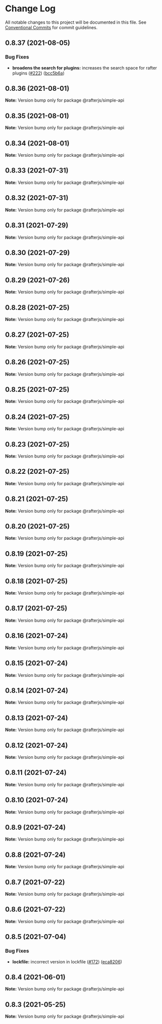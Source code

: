 # Change Log

All notable changes to this project will be documented in this file.
See [Conventional Commits](https://conventionalcommits.org) for commit guidelines.

## 0.8.37 (2021-08-05)


### Bug Fixes

* **broadens the search for plugins:** increases the search space for rafter plugins ([#222](https://github.com/rafterjs/rafter/issues/222)) ([bcc5b6a](https://github.com/rafterjs/rafter/commit/bcc5b6af7b0323e5a87afba436acb24163c3581d))





## 0.8.36 (2021-08-01)

**Note:** Version bump only for package @rafterjs/simple-api





## 0.8.35 (2021-08-01)

**Note:** Version bump only for package @rafterjs/simple-api





## 0.8.34 (2021-08-01)

**Note:** Version bump only for package @rafterjs/simple-api





## 0.8.33 (2021-07-31)

**Note:** Version bump only for package @rafterjs/simple-api





## 0.8.32 (2021-07-31)

**Note:** Version bump only for package @rafterjs/simple-api





## 0.8.31 (2021-07-29)

**Note:** Version bump only for package @rafterjs/simple-api





## 0.8.30 (2021-07-29)

**Note:** Version bump only for package @rafterjs/simple-api





## 0.8.29 (2021-07-26)

**Note:** Version bump only for package @rafterjs/simple-api

## 0.8.28 (2021-07-25)

**Note:** Version bump only for package @rafterjs/simple-api

## 0.8.27 (2021-07-25)

**Note:** Version bump only for package @rafterjs/simple-api

## 0.8.26 (2021-07-25)

**Note:** Version bump only for package @rafterjs/simple-api

## 0.8.25 (2021-07-25)

**Note:** Version bump only for package @rafterjs/simple-api

## 0.8.24 (2021-07-25)

**Note:** Version bump only for package @rafterjs/simple-api

## 0.8.23 (2021-07-25)

**Note:** Version bump only for package @rafterjs/simple-api

## 0.8.22 (2021-07-25)

**Note:** Version bump only for package @rafterjs/simple-api

## 0.8.21 (2021-07-25)

**Note:** Version bump only for package @rafterjs/simple-api

## 0.8.20 (2021-07-25)

**Note:** Version bump only for package @rafterjs/simple-api

## 0.8.19 (2021-07-25)

**Note:** Version bump only for package @rafterjs/simple-api

## 0.8.18 (2021-07-25)

**Note:** Version bump only for package @rafterjs/simple-api

## 0.8.17 (2021-07-25)

**Note:** Version bump only for package @rafterjs/simple-api

## 0.8.16 (2021-07-24)

**Note:** Version bump only for package @rafterjs/simple-api

## 0.8.15 (2021-07-24)

**Note:** Version bump only for package @rafterjs/simple-api

## 0.8.14 (2021-07-24)

**Note:** Version bump only for package @rafterjs/simple-api

## 0.8.13 (2021-07-24)

**Note:** Version bump only for package @rafterjs/simple-api

## 0.8.12 (2021-07-24)

**Note:** Version bump only for package @rafterjs/simple-api

## 0.8.11 (2021-07-24)

**Note:** Version bump only for package @rafterjs/simple-api

## 0.8.10 (2021-07-24)

**Note:** Version bump only for package @rafterjs/simple-api

## 0.8.9 (2021-07-24)

**Note:** Version bump only for package @rafterjs/simple-api

## 0.8.8 (2021-07-24)

**Note:** Version bump only for package @rafterjs/simple-api

## 0.8.7 (2021-07-22)

**Note:** Version bump only for package @rafterjs/simple-api

## 0.8.6 (2021-07-22)

**Note:** Version bump only for package @rafterjs/simple-api

## 0.8.5 (2021-07-04)

### Bug Fixes

- **lockfile:** incorrect version in lockfile ([#172](https://github.com/rafterjs/rafter/issues/172)) ([eca8206](https://github.com/rafterjs/rafter/commit/eca820680574c45714a5cf56560b5f41a1553fa1))

## 0.8.4 (2021-06-01)

**Note:** Version bump only for package @rafterjs/simple-api

## 0.8.3 (2021-05-25)

**Note:** Version bump only for package @rafterjs/simple-api
